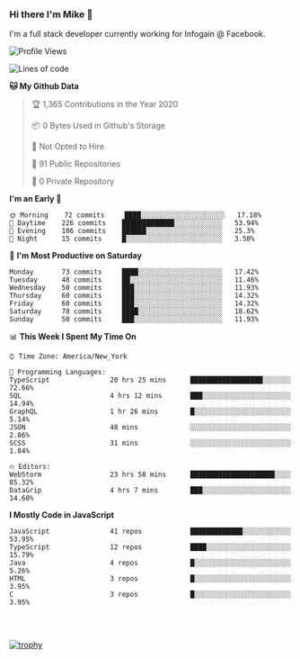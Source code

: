 ### Hi there I'm Mike 👋
I'm a full stack developer currently working for Infogain @ Facebook.

<!--START_SECTION:waka-->
![Profile Views](http://img.shields.io/badge/Profile%20Views-1-blue)

![Lines of code](https://img.shields.io/badge/From%20Hello%20World%20I%27ve%20Written-1.3%20million%20lines%20of%20code-blue)

**🐱 My Github Data** 

> 🏆 1,365 Contributions in the Year 2020
 > 
> 📦 0 Bytes Used in Github's Storage 
 > 
> 🚫 Not Opted to Hire
 > 
> 📜 91 Public Repositories
 > 
> 🔑 0 Private Repository 
 > 
**I'm an Early 🐤** 

```text
🌞 Morning    72 commits     ████░░░░░░░░░░░░░░░░░░░░░   17.18% 
🌆 Daytime    226 commits    █████████████░░░░░░░░░░░░   53.94% 
🌃 Evening    106 commits    ██████░░░░░░░░░░░░░░░░░░░   25.3% 
🌙 Night      15 commits     █░░░░░░░░░░░░░░░░░░░░░░░░   3.58%

```
📅 **I'm Most Productive on Saturday** 

```text
Monday       73 commits     ████░░░░░░░░░░░░░░░░░░░░░   17.42% 
Tuesday      48 commits     ██░░░░░░░░░░░░░░░░░░░░░░░   11.46% 
Wednesday    50 commits     ███░░░░░░░░░░░░░░░░░░░░░░   11.93% 
Thursday     60 commits     ███░░░░░░░░░░░░░░░░░░░░░░   14.32% 
Friday       60 commits     ███░░░░░░░░░░░░░░░░░░░░░░   14.32% 
Saturday     78 commits     ████░░░░░░░░░░░░░░░░░░░░░   18.62% 
Sunday       50 commits     ███░░░░░░░░░░░░░░░░░░░░░░   11.93%

```


📊 **This Week I Spent My Time On** 

```text
⌚︎ Time Zone: America/New_York

💬 Programming Languages: 
TypeScript               20 hrs 25 mins      ██████████████████░░░░░░░   72.66% 
SQL                      4 hrs 12 mins       ███░░░░░░░░░░░░░░░░░░░░░░   14.94% 
GraphQL                  1 hr 26 mins        █░░░░░░░░░░░░░░░░░░░░░░░░   5.14% 
JSON                     48 mins             ░░░░░░░░░░░░░░░░░░░░░░░░░   2.86% 
SCSS                     31 mins             ░░░░░░░░░░░░░░░░░░░░░░░░░   1.84%

🔥 Editors: 
WebStorm                 23 hrs 58 mins      █████████████████████░░░░   85.32% 
DataGrip                 4 hrs 7 mins        ███░░░░░░░░░░░░░░░░░░░░░░   14.68%

```

**I Mostly Code in JavaScript** 

```text
JavaScript               41 repos            █████████████░░░░░░░░░░░░   53.95% 
TypeScript               12 repos            ████░░░░░░░░░░░░░░░░░░░░░   15.79% 
Java                     4 repos             █░░░░░░░░░░░░░░░░░░░░░░░░   5.26% 
HTML                     3 repos             █░░░░░░░░░░░░░░░░░░░░░░░░   3.95% 
C                        3 repos             █░░░░░░░░░░░░░░░░░░░░░░░░   3.95%

```



<!--END_SECTION:waka-->

##### &nbsp;
[![trophy](https://github-profile-trophy.vercel.app/?username=uptonm&theme=dracula)](https://github.com/ryo-ma/github-profile-trophy)
